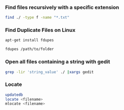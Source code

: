 ### Find files recursively with a specific extension

```bash
find ./ -type f -name "*.txt"
```

### Find Duplicate Files on Linux

```bash
apt-get install fdupes
```

```bash
fdupes /path/to/folder
```

### Open all files containing a string with gedit

```bash
grep -lir 'string_value' ./ |xargs gedit
```

### Locate

```bash
updatedb
locate <filename>
mlocate <filename>
```
